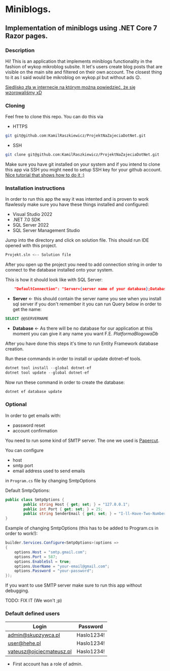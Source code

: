 # Miniblogs.

## Implementation of miniblogs using .NET Core 7 Razor pages.

### Description

Hi! This is an application that implements miniblogs functionality in the fashion of wykop mikroblog subsite. It let's users create blog posts that are visible on the main site and filtered on their own account. The closest thing to it as I said would be mikroblog on wykop.pl but without ads 😉.

[Siedlisko zła w internecie na którym można powiedzieć, że się wzorowaliśmy xD](wykop.pl/mikroblog)

### Cloning

Feel free to clone this repo. You can do this via

- HTTPS

```bash
git git@github.com:KamilRaszkiewicz/ProjektNaZajeciaDotNet.git
```

- SSH

```bash
git clone git@github.com:KamilRaszkiewicz/ProjektNaZajeciaDotNet.git
```

Make sure you have git installed on your system and if you intend to clone this app via SSH you might need to setup SSH key for your github account. [Nice tutorial that shows how to do it ;)](https://www.youtube.com/watch?v=8X4u9sca3Io&amp;t=9s)

### Installation instructions

In order to run this app the way it was intented and is proven to work flawlessly make sure you have these things installed and configured:

- Visual Studio 2022
- .NET 7.0 SDK
- SQL Server 2022
- SQL Server Management Studio 

Jump into the directory and click on solution file. This should run IDE opened with this project.

```bash
Projekt.sln	<-- Solution file
```

After you open up the project you need to add connection string in order to connect to the database installed onto your system.

This is how it should look like with SQL Server:

```json
    "DefaultConnection": "Server={server name of your database};Database={name of the database on your system};Trusted_Connection=True;TrustServerCertificate=True"
```

- **Server** <- this should contain the server name you see when you install sql server if you don't remember it you can run Query below in order to get the name:

```sql
SELECT @@SERVERNAME
```

- **Database** <- As there will be no database for our application at this moment you can give it any name you want F.E. *PlatformaBlogowaDb*

After you have done this steps it's time to run Entity Framework database creation.

Run these commands in order to install or update dotnet-ef tools.

```C#
dotnet tool install --global dotnet-ef
dotnet tool update --global dotnet-ef
```

Now run these command in order to create the database:

```c#
dotnet ef database update
```

### Optional

In order to get emails with:

- password reset
- account confirmation

You need to run some kind of SMTP server. The one we used is [Papercut](https://github.com/ChangemakerStudios/Papercut-SMTP).

You can configure

- host
- smtp port
- email address used to send emails

in ```Program.cs``` file by changing SmtpOptions

Default SmtpOptions:

```C#
public class SmtpOptions {
        public string Host { get; set; } = "127.0.0.1";
        public int Port { get; set; } = 25;
        public string SenderEmail { get; set; } = "I-ll-Have-Two-Number-9s-A-Number-6-With-Extra-Dip@And-A-Large-														Soda.com";
}
```

Example of changing SmtpOptions (this has to be added to Program.cs in order to work!):

```C#
builder.Services.Configure<SmtpOptions>(options =>
{
    options.Host = "smtp.gmail.com";
    options.Port = 587;
    options.EnableSsl = true;
    options.UserName = "your-email@gmail.com";
    options.Password = "your-password";
});
```

If you want to use SMTP server make sure to run this app without debugging.

TODO: FIX IT (We won't ;p)

### Default defined users

| Login                                                       | Password   |
| ----------------------------------------------------------- | ---------- |
| [admin@skupzywca.pl](mailto:admin@skupzywca.pl)             | Haslo1234! |
| [user@hehe.pl](mailto:user@hehe.pl)                         | Haslo1234! |
| [vateusz@ojciecmateusz.pl](mailto:vateusz@ojciecmateusz.pl) | Haslo1234! |

- First account has a role of admin.